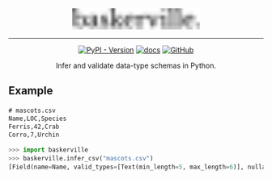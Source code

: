 <div align="center">
  <picture>
    <source media="(prefers-color-scheme: dark)" srcset="https://raw.githubusercontent.com/jaynewey/baskerville/main/static/logo-dark.svg?raw=true" width="50%">
    <source media="(prefers-color-scheme: light)" srcset="https://raw.githubusercontent.com/jaynewey/baskerville/main/static/logo-light.svg?raw=true" width="50%">
    <img src="https://raw.githubusercontent.com/jaynewey/baskerville/main/static/logo-light.svg?raw=true" width="50%">
  </picture>

---

[![PyPI - Version](https://img.shields.io/pypi/v/baskerville)](https://pypi.org/project/baskerville)
[![docs](https://github.com/jaynewey/baskerville-py/actions/workflows/docs.yml/badge.svg)](https://jaynewey.github.com/baskerville-py)
[![GitHub](https://img.shields.io/github/license/jaynewey/baskerville-py)](https://github.com/jaynewey/baskerville-py/LICENSE)

Infer and validate data-type schemas in Python.

</div>

## Example

```
# mascots.csv
Name,LOC,Species
Ferris,42,Crab
Corro,7,Urchin
```

```python
>>> import baskerville
>>> baskerville.infer_csv("mascots.csv")
[Field(name=Name, valid_types=[Text(min_length=5, max_length=6)], nullable=False), Field(name=LOC, valid_types=[Integer(min_value=7, max_value=42), Float(min_value=7, max_value=42), Text(min_length=1, max_length=2)], nullable=False), Field(name=Species, valid_types=[Text(min_length=4, max_length=6)], nullable=False)]
```
